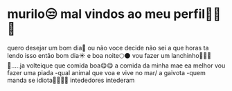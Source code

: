 # murilo😒 mal vindos ao meu perfil🤣😂🎁
quero desejar um bom dia🙌 ou não voce decide
não sei a que horas ta lendo isso então bom dia☀️ e boa noite🌕🌑
vou fazer um lanchinho🍖🥩🍧🍩.....ja volteique que comida boa😋😋
a comida da minha mae ea melhor
vou fazer uma piada 
-qual animal que voa e vive no mar/
a gaivota
-quem manda se idiota👊👊👊🎆
intededores intederam

